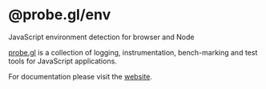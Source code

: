 # @probe.gl/env

JavaScript environment detection for browser and Node

[probe.gl](https://uber-web.github.io/probe.gl/#/documentation/overview/docs) is a collection of logging, instrumentation, bench-marking and test tools for JavaScript applications.

For documentation please visit the [website](https://uber-web.github.io/probe.gl/#/documentation/overview).
